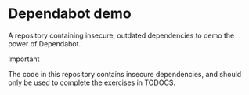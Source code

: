 # Dependabot demo

A repository containing insecure, outdated dependencies to demo the power of Dependabot.

> [!IMPORTANT]
> The code in this repository contains insecure dependencies, and should only be used to complete the exercises in TODOCS.

